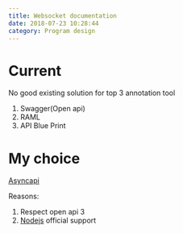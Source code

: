```yaml
---
title: Websocket documentation
date: 2018-07-23 10:28:44
category: Program design
---
```


# Current
No good existing solution for top 3 annotation tool
1. Swagger(Open api)
2. RAML
3. API Blue Print

# My choice
[Asyncapi](asyncapi.com)

Reasons:
1. Respect open api 3 
2. [Nodejs](https://github.com/asyncapi/generator) official  support

